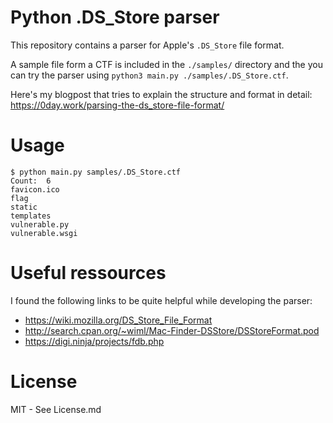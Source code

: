 # Python .DS_Store parser

This repository contains a parser for Apple's `.DS_Store` file format. 

A sample file form a CTF is included in the `./samples/` directory and the you can try the parser using `python3 main.py ./samples/.DS_Store.ctf`. 

Here's my blogpost that tries to explain the structure and format in detail:  https://0day.work/parsing-the-ds_store-file-format/

# Usage

```
$ python main.py samples/.DS_Store.ctf 
Count:  6
favicon.ico
flag
static
templates
vulnerable.py
vulnerable.wsgi
```

# Useful ressources

I found the following links to be quite helpful while developing the parser:

- https://wiki.mozilla.org/DS_Store_File_Format
- http://search.cpan.org/~wiml/Mac-Finder-DSStore/DSStoreFormat.pod
- https://digi.ninja/projects/fdb.php

# License

MIT - See License.md
